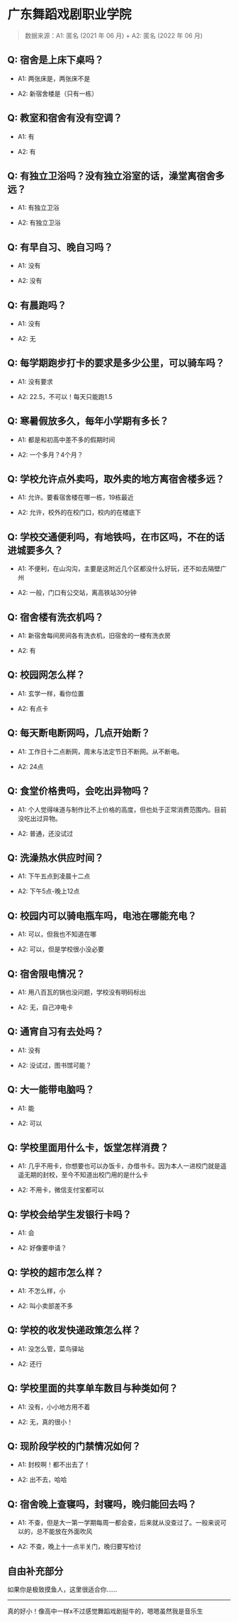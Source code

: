 # 广东舞蹈戏剧职业学院

> 数据来源：A1: 匿名 (2021 年 06 月) + A2: 匿名 (2022 年 06 月)

## Q: 宿舍是上床下桌吗？

- A1: 两张床是，两张床不是

- A2: 新宿舍楼是（只有一栋）

## Q: 教室和宿舍有没有空调？

- A1: 有

- A2: 有

## Q: 有独立卫浴吗？没有独立浴室的话，澡堂离宿舍多远？

- A1: 有独立卫浴

- A2: 有独立卫浴

## Q: 有早自习、晚自习吗？

- A1: 没有

- A2: 没有

## Q: 有晨跑吗？

- A1: 没有

- A2: 无

## Q: 每学期跑步打卡的要求是多少公里，可以骑车吗？

- A1: 没有要求

- A2: 22.5，不可以！每天只能跑1.5

## Q: 寒暑假放多久，每年小学期有多长？

- A1: 都是和初高中差不多的假期时间

- A2: 一个多月？4个月？

## Q: 学校允许点外卖吗，取外卖的地方离宿舍楼多远？

- A1: 允许。要看宿舍楼在哪一栋，19栋最近

- A2: 允许，校外的在校门口，校内的在楼底下

## Q: 学校交通便利吗，有地铁吗，在市区吗，不在的话进城要多久？

- A1: 不便利，在山沟沟，主要是这附近几个区都没什么好玩，还不如去隔壁广州

- A2: 一般，门口有公交站，离高铁站30分钟

## Q: 宿舍楼有洗衣机吗？

- A1: 新宿舍每间房间各有洗衣机，旧宿舍的一楼有洗衣房

- A2: 有

## Q: 校园网怎么样？

- A1: 玄学一样，看你位置

- A2: 有点卡

## Q: 每天断电断网吗，几点开始断？

- A1: 工作日十二点断网，周末与法定节日不断网。从不断电。

- A2: 24点

## Q: 食堂价格贵吗，会吃出异物吗？

- A1: 个人觉得味道与制作比不上价格的高度，但也处于正常消费范围内。目前没吃出过异物。

- A2: 普通，还没试过

## Q: 洗澡热水供应时间？

- A1: 下午五点到凌晨十二点

- A2: 下午5点-晚上12点

## Q: 校园内可以骑电瓶车吗，电池在哪能充电？

- A1: 可以，但我也不知道在哪

- A2: 可以，但是学校很小没必要

## Q: 宿舍限电情况？

- A1: 用八百瓦的锅也没问题，学校没有明码标出

- A2: 无，自己冲电卡

## Q: 通宵自习有去处吗？

- A1: 没有

- A2: 没试过，图书馆可能？

## Q: 大一能带电脑吗？

- A1: 能

- A2: 可以

## Q: 学校里面用什么卡，饭堂怎样消费？

- A1: 几乎不用卡，你想要也可以办饭卡，办借书卡。因为本人一进校门就是遥遥无期的封校，至今不知道出校门用的是什么卡

- A2: 不用卡，微信支付宝都可以

## Q: 学校会给学生发银行卡吗？

- A1: 会

- A2: 好像要申请？

## Q: 学校的超市怎么样？

- A1: 不怎么样，小

- A2: 叫小卖部差不多

## Q: 学校的收发快递政策怎么样？

- A1: 没怎么管，菜鸟驿站

- A2: 还行

## Q: 学校里面的共享单车数目与种类如何？

- A1: 没有，小小地方用不着

- A2: 无，真的很小！

## Q: 现阶段学校的门禁情况如何？

- A1: 封校啊！都不出去了！

- A2: 出不去，哈哈

## Q: 宿舍晚上查寝吗，封寝吗，晚归能回去吗？

- A1: 不查，但是大一第一学期每周一都会查，后来就从没查过了。一般来说可以的，总不能放在外面吹风

- A2: 不查，晚上十一点半关门，晚归要写检讨

## 自由补充部分

如果你是极致摸鱼人，这里很适合你……

***

真的好小！像高中一样x不过感觉舞蹈戏剧挺牛的，嗯嗯虽然我是音乐生